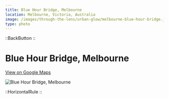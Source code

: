 ```yaml
---
title: Blue Hour Bridge, Melbourne
location: Melbourne, Victoria, Australia
image: /images/through-the-lens/urban-glow/melbourne-blue-hour-bridge.jpg
type: photo
---
```


::BackButton
::

# Blue Hour Bridge, Melbourne

<a href="https://maps.app.goo.gl/DaBzdyB4ePEt7Lhj7" target="_blank" rel="noopener noreferrer">View on Google Maps</a>

![Blue Hour Bridge, Melbourne](/images/through-the-lens/urban-glow/melbourne-blue-hour-bridge.jpg)

<div class="mb-8"></div>

::HorizontalRule
::
